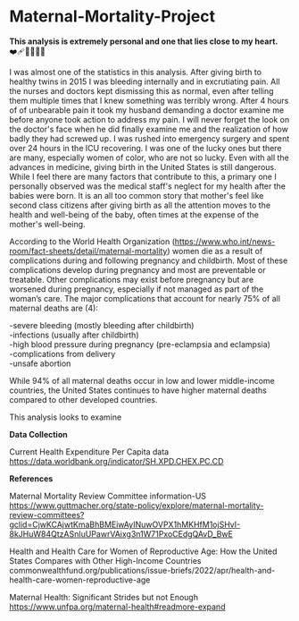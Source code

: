 # Maternal-Mortality-Project

**This analysis is extremely personal and one that lies close to my heart.** ❤️‍🩹🤰🏻🤱🏻<br/>

I was almost one of the statistics in this analysis. After giving birth to healthy twins in 2015 I was bleeding internally and in excrutiating pain. All the nurses and doctors kept dismissing this as normal, even after telling them multiple times that I knew something was terribly wrong. After 4 hours of of unbearable pain it took my husband demanding a doctor examine me before anyone took action to address my pain. I will never forget the look on the doctor's face when he did finally examine me and the realization of how badly they had screwed up. I was rushed into emergency surgery and spent over 24 hours in the ICU recovering. I was one of the lucky ones but there are many, especially women of color, who are not so lucky. Even with all the advances in medicine, giving birth in the United States is still dangerous. While I feel there are many factors that contribute to this, a primary one I personally observed was the medical staff's neglect for my health after the babies were born. It is an all too common story that mother's feel like second class citizens after giving birth as all the attention moves to the health and well-being of the baby, often times at the expense of the mother's well-being.<br/>

According to the World Health Organization (https://www.who.int/news-room/fact-sheets/detail/maternal-mortality) women die as a result of complications during and following pregnancy and childbirth. Most of these complications develop during pregnancy and most are preventable or treatable. Other complications may exist before pregnancy but are worsened during pregnancy, especially if not managed as part of the woman’s care. The major complications that account for nearly 75% of all maternal deaths are (4):<br/>

-severe bleeding (mostly bleeding after childbirth)<br/>
-infections (usually after childbirth)<br/>
-high blood pressure during pregnancy (pre-eclampsia and eclampsia)<br/>
-complications from delivery<br/>
-unsafe abortion<br/>

While 94% of all maternal deaths occur in low and lower middle-income countries, the United States continues to have higher maternal deaths compared to other developed countries.  

This analysis looks to examine 

**Data Collection**<br/>

Current Health Expenditure Per Capita data<br/>
https://data.worldbank.org/indicator/SH.XPD.CHEX.PC.CD<br/>

**References**<br/>

Maternal Mortality Review Committee information-US<br/>
https://www.guttmacher.org/state-policy/explore/maternal-mortality-review-committees?gclid=CjwKCAjwtKmaBhBMEiwAyINuwOVPX1hMKHfM1ojSHvI-8kJHuW84QtzASnIuUPawrVAixg3n1W71PxoCEdgQAvD_BwE<br/>

Health and Health Care for Women of Reproductive Age: How the United States Compares with Other High-Income Countries<br/>
commonwealthfund.org/publications/issue-briefs/2022/apr/health-and-health-care-women-reproductive-age<br/>

Maternal Health: Significant Strides but not Enough<br/>
https://www.unfpa.org/maternal-health#readmore-expand
